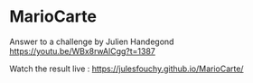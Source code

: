 # MarioCarte

Answer to a challenge by Julien Handegond https://youtu.be/WBx8rwAlCgg?t=1387

Watch the result live : https://julesfouchy.github.io/MarioCarte/